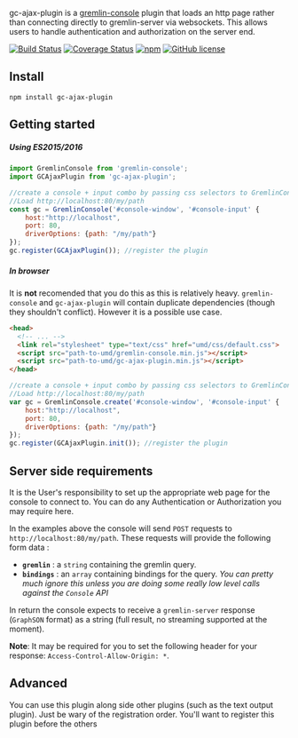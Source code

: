 gc-ajax-plugin is a [gremlin-console](https://github.com/PommeVerte/gremlin-console-js) plugin that loads an http page rather than connecting directly to gremlin-server via websockets. This allows users to handle authentication and authorization on the server end.

[![Build Status](https://travis-ci.org/PommeVerte/gc-ajax-plugin.svg?branch=master)](https://travis-ci.org/PommeVerte/gc-ajax-plugin) [![Coverage Status](https://coveralls.io/repos/github/PommeVerte/gc-ajax-plugin/badge.svg?branch=master)](https://coveralls.io/github/PommeVerte/gc-ajax-plugin?branch=master) [![npm](https://img.shields.io/npm/v/gc-ajax-plugin.svg)]() [![GitHub license](https://img.shields.io/badge/license-Apache%202-blue.svg)](https://raw.githubusercontent.com/PommeVerte/gc-ajax-plugin/master/LICENSE.txt)

## Install
```
npm install gc-ajax-plugin
```

## Getting started

##### Using ES2015/2016
```javascript
import GremlinConsole from 'gremlin-console';
import GCAjaxPlugin from 'gc-ajax-plugin';

//create a console + input combo by passing css selectors to GremlinConsole
//Load http://localhost:80/my/path
const gc = GremlinConsole('#console-window', '#console-input' {
    host:"http://localhost",
    port: 80,
    driverOptions: {path: "/my/path"}
});
gc.register(GCAjaxPlugin()); //register the plugin
```

##### In browser
It is **not** recomended that you do this as this is relatively heavy. `gremlin-console` and `gc-ajax-plugin` will contain duplicate dependencies (though they shouldn't conflict). However it is a possible use case.
```html
<head>
  <!-- ... -->
  <link rel="stylesheet" type="text/css" href="umd/css/default.css">
  <script src="path-to-umd/gremlin-console.min.js"></script>
  <script src="path-to-umd/gc-ajax-plugin.min.js"></script>
</head>
```
```javascript
//create a console + input combo by passing css selectors to GremlinConsole
//Load http://localhost:80/my/path
var gc = GremlinConsole.create('#console-window', '#console-input' {
    host:"http://localhost",
    port: 80,
    driverOptions: {path: "/my/path"}
});
gc.register(GCAjaxPlugin.init()); //register the plugin
```

## Server side requirements
It is the User's responsibility to set up the appropriate web page for the console to connect to. You can do any Authentication or Authorization you may require here.

In the examples above the console will send `POST` requests to `http://localhost:80/my/path`. These requests will provide the following form data :
- **`gremlin`** : a `string` containing the gremlin query.
- **`bindings`** : an `array` containing bindings for the query. _You can pretty much ignore this unless you are doing some really low level calls against the `Console` API_

In return the console expects to receive a `gremlin-server` response (`GraphSON` format) as a string (full result, no streaming supported at the moment).

**Note**: It may be required for you to set the following header for your response: `Access-Control-Allow-Origin: *`.

## Advanced

You can use this plugin along side other plugins (such as the text output plugin). Just be wary of the registration order. You'll want to register this plugin before the others

